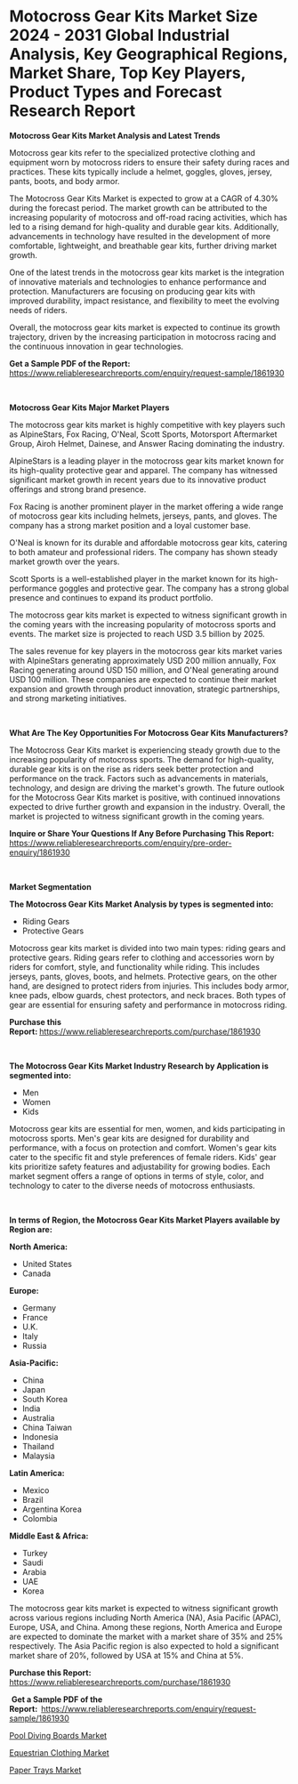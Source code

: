 <p><h1>Motocross Gear Kits Market Size 2024 - 2031 Global Industrial Analysis, Key Geographical Regions, Market Share, Top Key Players, Product Types and Forecast Research Report</h1></p><p><strong>Motocross Gear Kits Market Analysis and Latest Trends</strong></p>
<p><p>Motocross gear kits refer to the specialized protective clothing and equipment worn by motocross riders to ensure their safety during races and practices. These kits typically include a helmet, goggles, gloves, jersey, pants, boots, and body armor.</p><p>The Motocross Gear Kits Market is expected to grow at a CAGR of 4.30% during the forecast period. The market growth can be attributed to the increasing popularity of motocross and off-road racing activities, which has led to a rising demand for high-quality and durable gear kits. Additionally, advancements in technology have resulted in the development of more comfortable, lightweight, and breathable gear kits, further driving market growth.</p><p>One of the latest trends in the motocross gear kits market is the integration of innovative materials and technologies to enhance performance and protection. Manufacturers are focusing on producing gear kits with improved durability, impact resistance, and flexibility to meet the evolving needs of riders.</p><p>Overall, the motocross gear kits market is expected to continue its growth trajectory, driven by the increasing participation in motocross racing and the continuous innovation in gear technologies.</p></p>
<p><strong>Get a Sample PDF of the Report:&nbsp;</strong> <a href="https://www.reliableresearchreports.com/enquiry/request-sample/1861930">https://www.reliableresearchreports.com/enquiry/request-sample/1861930</a></p>
<p>&nbsp;</p>
<p><strong>Motocross Gear Kits Major Market Players</strong></p>
<p><p>The motocross gear kits market is highly competitive with key players such as AlpineStars, Fox Racing, O'Neal, Scott Sports, Motorsport Aftermarket Group, Airoh Helmet, Dainese, and Answer Racing dominating the industry. </p><p>AlpineStars is a leading player in the motocross gear kits market known for its high-quality protective gear and apparel. The company has witnessed significant market growth in recent years due to its innovative product offerings and strong brand presence. </p><p>Fox Racing is another prominent player in the market offering a wide range of motocross gear kits including helmets, jerseys, pants, and gloves. The company has a strong market position and a loyal customer base. </p><p>O'Neal is known for its durable and affordable motocross gear kits, catering to both amateur and professional riders. The company has shown steady market growth over the years. </p><p>Scott Sports is a well-established player in the market known for its high-performance goggles and protective gear. The company has a strong global presence and continues to expand its product portfolio. </p><p>The motocross gear kits market is expected to witness significant growth in the coming years with the increasing popularity of motocross sports and events. The market size is projected to reach USD 3.5 billion by 2025.</p><p>The sales revenue for key players in the motocross gear kits market varies with AlpineStars generating approximately USD 200 million annually, Fox Racing generating around USD 150 million, and O'Neal generating around USD 100 million. These companies are expected to continue their market expansion and growth through product innovation, strategic partnerships, and strong marketing initiatives.</p></p>
<p>&nbsp;</p>
<p><strong>What Are The Key Opportunities For Motocross Gear Kits Manufacturers?</strong></p>
<p><p>The Motocross Gear Kits market is experiencing steady growth due to the increasing popularity of motocross sports. The demand for high-quality, durable gear kits is on the rise as riders seek better protection and performance on the track. Factors such as advancements in materials, technology, and design are driving the market's growth. The future outlook for the Motocross Gear Kits market is positive, with continued innovations expected to drive further growth and expansion in the industry. Overall, the market is projected to witness significant growth in the coming years.</p></p>
<p><strong>Inquire or Share Your Questions If Any Before Purchasing This Report:</strong> <a href="https://www.reliableresearchreports.com/enquiry/pre-order-enquiry/1861930">https://www.reliableresearchreports.com/enquiry/pre-order-enquiry/1861930</a></p>
<p>&nbsp;</p>
<p><strong>Market Segmentation</strong></p>
<p><strong>The Motocross Gear Kits Market Analysis by types is segmented into:</strong></p>
<p><ul><li>Riding Gears</li><li>Protective Gears</li></ul></p>
<p><p>Motocross gear kits market is divided into two main types: riding gears and protective gears. Riding gears refer to clothing and accessories worn by riders for comfort, style, and functionality while riding. This includes jerseys, pants, gloves, boots, and helmets. Protective gears, on the other hand, are designed to protect riders from injuries. This includes body armor, knee pads, elbow guards, chest protectors, and neck braces. Both types of gear are essential for ensuring safety and performance in motocross riding.</p></p>
<p><strong>Purchase this Report:&nbsp;</strong><a href="https://www.reliableresearchreports.com/purchase/1861930">https://www.reliableresearchreports.com/purchase/1861930</a></p>
<p>&nbsp;</p>
<p><strong>The Motocross Gear Kits Market Industry Research by Application is segmented into:</strong></p>
<p><ul><li>Men</li><li>Women</li><li>Kids</li></ul></p>
<p><p>Motocross gear kits are essential for men, women, and kids participating in motocross sports. Men's gear kits are designed for durability and performance, with a focus on protection and comfort. Women's gear kits cater to the specific fit and style preferences of female riders. Kids' gear kits prioritize safety features and adjustability for growing bodies. Each market segment offers a range of options in terms of style, color, and technology to cater to the diverse needs of motocross enthusiasts.</p></p>
<p>&nbsp;</p>
<p><strong>In terms of Region, the Motocross Gear Kits Market Players available by Region are:</strong></p>
<p>
    <p> <strong> North America: </strong>
        <ul>
            <li>United States</li>
            <li>Canada</li>
        </ul>
        </p> 
    <p> <strong> Europe: </strong>
        <ul>
            <li>Germany</li>
            <li>France</li>
            <li>U.K.</li>
            <li>Italy</li>
            <li>Russia</li>
        </ul>
        </p> 
    <p> <strong> Asia-Pacific: </strong>
        <ul>
            <li>China</li>
            <li>Japan</li>
            <li>South Korea</li>
            <li>India</li>
            <li>Australia</li>
            <li>China Taiwan</li>
            <li>Indonesia</li>
            <li>Thailand</li>
            <li>Malaysia</li>
        </ul>
        </p> 
    <p> <strong> Latin America: </strong>
        <ul>
            <li>Mexico</li>
            <li>Brazil</li>
            <li>Argentina Korea</li>
            <li>Colombia</li>
        </ul>
        </p> 
    <p> <strong> Middle East & Africa: </strong>
        <ul>
            <li>Turkey</li>
            <li>Saudi</li>
            <li>Arabia</li>
            <li>UAE</li>
            <li>Korea</li>
        </ul>
    </p>
    </p>
<p><p>The motocross gear kits market is expected to witness significant growth across various regions including North America (NA), Asia Pacific (APAC), Europe, USA, and China. Among these regions, North America and Europe are expected to dominate the market with a market share of 35% and 25% respectively. The Asia Pacific region is also expected to hold a significant market share of 20%, followed by USA at 15% and China at 5%.</p></p>
<p><strong>Purchase this Report: </strong><a href="https://www.reliableresearchreports.com/purchase/1861930">https://www.reliableresearchreports.com/purchase/1861930</a></p>
<p>&nbsp;<strong>Get a Sample PDF of the Report:&nbsp;&nbsp;</strong><a href="https://www.reliableresearchreports.com/enquiry/request-sample/1861930">https://www.reliableresearchreports.com/enquiry/request-sample/1861930</a></p>
<p><strong></strong></p>
<p><p><a href="https://github.com/angelajermaine/Market-Research-Report-List-2/blob/main/pool-diving-boards-market.md">Pool Diving Boards Market</a></p><p><a href="https://github.com/CliffMedina6/Market-Research-Report-List-4/blob/main/equestrian-clothing-market.md">Equestrian Clothing Market</a></p><p><a href="https://github.com/provorikovar/Market-Research-Report-List-3/blob/main/paper-trays-market.md">Paper Trays Market</a></p></p>